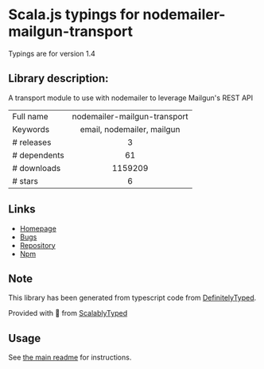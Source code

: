 
# Scala.js typings for nodemailer-mailgun-transport

Typings are for version 1.4

## Library description:
A transport module to use with nodemailer to leverage Mailgun's REST API

|                    |                 |
| ------------------ | :-------------: |
| Full name          | nodemailer-mailgun-transport |
| Keywords           | email, nodemailer, mailgun |
| # releases         | 3 |
| # dependents       | 61 |
| # downloads        | 1159209 |
| # stars            | 6 |

## Links
- [Homepage](http://mailgun.com)
- [Bugs](https://github.com/orliesaurus/nodemailer-mailgun-transport/issues)
- [Repository](https://github.com/orliesaurus/nodemailer-mailgun-transport)
- [Npm](https://www.npmjs.com/package/nodemailer-mailgun-transport)
    


## Note
This library has been generated from typescript code from [DefinitelyTyped](https://definitelytyped.org).

Provided with :purple_heart: from [ScalablyTyped](https://github.com/oyvindberg/ScalablyTyped)

## Usage
See [the main readme](../../readme.md) for instructions.


